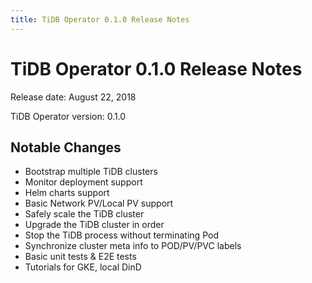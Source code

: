 ```yaml
---
title: TiDB Operator 0.1.0 Release Notes
---
```


# TiDB Operator 0.1.0 Release Notes

Release date: August 22, 2018

TiDB Operator version: 0.1.0

## Notable Changes

- Bootstrap multiple TiDB clusters
- Monitor deployment support
- Helm charts support
- Basic Network PV/Local PV support
- Safely scale the TiDB cluster
- Upgrade the TiDB cluster in order
- Stop the TiDB process without terminating Pod
- Synchronize cluster meta info to POD/PV/PVC labels
- Basic unit tests & E2E tests
- Tutorials for GKE, local DinD
